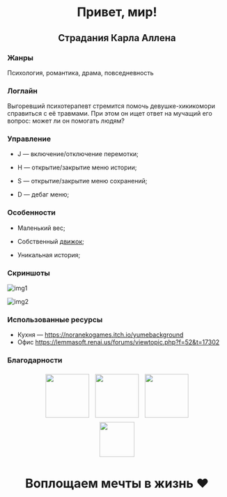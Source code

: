 <h1 align="center">Привет, мир!</h1>

<h2 align="center">Страдания Карла Аллена</h2>

<h3>Жанры</h3>
Психология, романтика, драма, повседневность

<h3>Логлайн</h3>
Выгоревший психотерапевт стремится помочь девушке-хикикомори справиться с её травмами. При этом он ищет ответ на мучащий его вопрос: может ли он помогать людям? 

<h3>Управление</h3>

- J — включение/отключение перемотки;

- H — открытие/закрытие меню истории;

- S — открытие/закрытие меню сохранений;

- D — дебаг меню;

<h3>Особенности</h3>

- Маленький вес;

- Собственный [движок](https://github.com/OneiroGames/Oneiro);

- Уникальная история;

<h3>Скриншоты</h3>

![img1](https://user-images.githubusercontent.com/74720936/187728146-a5e07d72-a91b-4ecd-b5cc-3d0340cd297e.png)

![img2](https://user-images.githubusercontent.com/74720936/187728164-6886f278-e19f-4828-9b68-1f8fada2c200.png)

<h3>Использованные ресурсы</h3>

- Кухня — https://noranekogames.itch.io/yumebackground
- Офис https://lemmasoft.renai.us/forums/viewtopic.php?f=52&t=17302

<h3>Благодарности</h3>
<div align="center">
  <a href="https://jetbrains.com"><img src="https://resources.jetbrains.com/storage/products/company/brand/logos/jb_beam.svg" width="100" height="100" hspace="5"vspace="5"></a>
  <a href="https://www.youtube.com/channel/UCQ-W1KE9EYfdxhL6S4twUNw"><img src="https://avatars.githubusercontent.com/u/1475290?v=4" width="100" height="100" hspace="5"vspace="5"></a>
  <a href="https://pvs-studio.com"><img src="https://cdn.pvs-studio.com/static/images/logo/pvs_logo.png" width="100" height="100" hspace="5"vspace="5"></a>
</div>
<div align="center">
  <a href="https://github.com/mamontov-cpp"><img src="https://avatars.githubusercontent.com/u/4534231?v=4" width="80" height="80" hspace="5"vspace="5"></a>
</div>

<h1 align="center">Воплощаем мечты в жизнь ❤️</h1>
